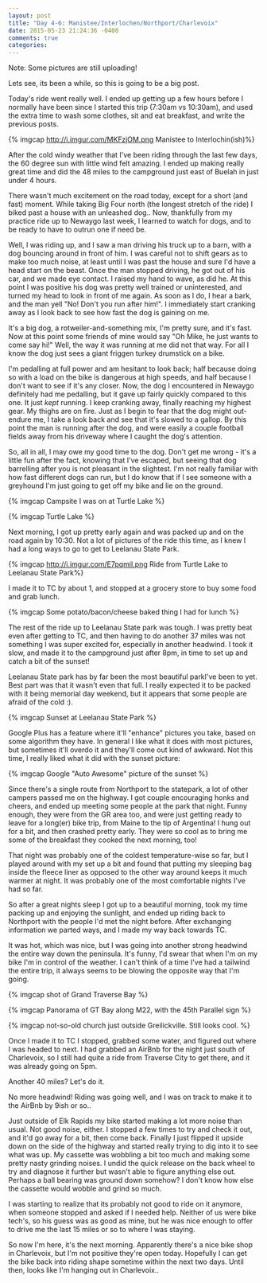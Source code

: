 ```yaml
---
layout: post
title: "Day 4-6: Manistee/Interlochen/Northport/Charlevoix"
date: 2015-05-23 21:24:36 -0400
comments: true
categories:
---
```


Note: Some pictures are still uploading!

Lets see, its been a while, so this is going to be a big post.

Today's ride went really well. I ended up getting up a few hours before I normally have been since I started this trip (7:30am vs 10:30am), and used the extra time to wash some clothes, sit and eat breakfast, and write the previous posts.

{% imgcap http://i.imgur.com/MKFzjOM.png Manistee to Interlochin(ish)%}

After the cold windy weather that I've been riding through the last few days, the 60 degree sun with little wind felt amazing. I ended up making really great time and did the 48 miles to the campground just east of Buelah in just under 4 hours.

There wasn't much excitement on the road today, except for a short (and fast) moment. While taking Big Four north (the longest stretch of the ride) I biked past a house with an unleashed dog.. Now, thankfully from my practice ride up to Newaygo last week, I learned to watch for dogs, and to be ready to have to outrun one if need be.

Well, I was riding up, and I saw a man driving his truck up to a barn, with a dog bouncing around in front of him. I was careful not to shift gears as to make too much noise, at least until I was past the house and sure I'd have a head start on the beast. Once the man stopped driving, he got out of his car, and we made eye contact. I raised my hand to wave, as did he. At this point I was positive his dog was pretty well trained or uninterested, and turned my head to look in front of me again. As soon as I do, I hear a bark, and the man yell "No! Don't you run after him!". I immediately start
cranking away as I look back to see how fast the dog is gaining on me.

It's a big dog, a rotweiler-and-something mix, I'm pretty sure, and it's fast. Now at this point some friends of mine would say "Oh Mike, he just wants to come say hi!" Well, the way it was running at me did not that way. For all I know the dog just sees a giant friggen turkey drumstick on a bike.

I'm pedalling at full power and am hesitant to look back; half because doing so with a load on the bike is dangerous at high speeds, and half because I don't want to see if it's any closer. Now, the dog I encountered in Newaygo definitely had me pedalling, but it gave up fairly quickly compared to this one. It just *kept* running. I keep cranking away, finally reaching my highest gear. My thighs are on fire. Just as I begin to fear that the dog might out-endure me, I take a look back and see that it's slowed to a gallop. By this point the man is running after the dog, and were easily a couple
football fields away from his driveway where I caught the dog's attention.

So, all in all, I may owe my good time to the dog. Don't get me wrong - it's a little fun after the fact, knowing that I've escaped, but seeing that dog barrelling after you is not pleasant in the slightest. I'm not really familiar with how fast different dogs can run, but I do know that if I see someone with a greyhound I'm just going to get off my bike and lie on the ground.

{% imgcap Campsite I was on at Turtle Lake %}

{% imgcap Turtle Lake %}

Next morning, I got up pretty early again and was packed up and on the road again by 10:30. Not a lot of pictures of the ride this time, as I knew I had a long ways to go to get to Leelanau State Park.

{% imgcap http://i.imgur.com/E7pqmiI.png Ride from Turtle Lake to Leelanau State Park%}

I made it to TC by about 1, and stopped at a grocery store to buy some food and grab lunch.

{% imgcap Some potato/bacon/cheese baked thing I had for lunch %}

The rest of the ride up to Leelanau State park was tough. I was pretty beat even after getting to TC, and then having to do another 37 miles was not something I was super excited for, especially in another headwind. I took it slow, and made it to the campground just after 8pm, in time to set up and catch a bit of the sunset!

Leelanau State park has by far been the most beautiful parkI've been to yet. Best part was that it wasn't even that full. I really expected it to be packed with it being memorial day weekend, but it appears that some people are afraid of the cold :).

{% imgcap Sunset at Leelanau State Park %}

Google Plus has a feature where it'll "enhance" pictures you take, based on some algorithm they have. In general I like what it does with most pictures, but sometimes it'll overdo it and they'll come out kind of awkward. Not this time, I really liked what it did with the sunset picture:

{% imgcap Google "Auto Awesome" picture of the sunset %}

Since there's a single route from Northport to the statepark, a lot of other campers passed me on the highway. I got  couple encouraging honks and cheers, and ended up meeting some people at the park that night. Funny enough, they were from the GR area too, and were just getting ready to leave for a long(er) bike trip, from Maine to the tip of Argentina! I hung out for a bit, and then crashed pretty early. They were so cool as to bring me some of the breakfast they cooked the next morning, too!

That night was probably one of the coldest temperature-wise so far, but I played around with my set up a bit and found that putting my sleeping bag inside the fleece liner as opposed to the other way around keeps it much warmer at night. It was probably one of the most comfortable nights I've had so far.

So after a great nights sleep I got up to a beautiful morning, took my time packing up and enjoying the sunlight, and ended up riding back to Northport with the people I'd met the night before. After exchanging information we parted ways, and I made my way back towards TC.

It was hot, which was nice, but I was going into another strong headwind the entire way down the peninsula. It's funny, I'd swear that when I'm on my bike I'm in control of the weather. I can't think of a time I've had a tailwind the entire trip, it always seems to be blowing the opposite way that I'm going.

{% imgcap shot of Grand Traverse Bay %}

{% imgcap Panorama of GT Bay along M22, with the 45th Parallel sign %}

{% imgcap not-so-old church just outside Greilickville. Still looks cool. %}

Once I made it to TC I stopped, grabbed some water, and figured out where I was headed to next. I had grabbed an AirBnb for the night just south of Charlevoix, so I still had quite a ride from Traverse City to get there, and it was already going on 5pm.

Another 40 miles? Let's do it.

No more headwind! Riding was going well, and I was on track to make it to the AirBnb by 9ish or so..

Just outside of Elk Rapids my bike started making a lot more noise than usual. Not good noise, either. I stopped a few times to try and check it out, and it'd go away for a bit, then come back. Finally I just flipped it upside down on the side of the highway and started really trying to dig into it to see what was up. My cassette was wobbling a bit too much and making some pretty nasty grinding noises. I undid the quick release on the back wheel to try and diagnose it further but wasn't able to figure anything else out. Perhaps a ball bearing was ground down somehow? I don't know how else the cassette would wobble and grind so much.

I was starting to realize that its probably not good to ride on it anymore, when someone stopped and asked if I needed help. Neither of us were bike tech's, so his guess was as good as mine, but he was nice enough to offer to drive me the last 15 miles or so to where I was staying.

So now I'm here, it's the next morning. Apparently there's a nice bike shop in Charlevoix, but I'm not positive they're open today. Hopefully I can get the bike back into riding shape sometime within the next two days. Until then, looks like I'm hanging out in Charlevoix..
